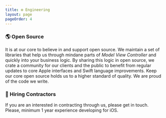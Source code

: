 ```yaml
---
title: ⚙️ Engineering
layout: page
pageOrder: 4
---
```


### 🌎 Open Source

It is at our core to believe in and support open source. We maintain a set of libraries that help us through mindane parts of *Model View Controller* and quickly into your business logic. By sharing this logic in open source, we crate a community for our clients and the public to benefit from regular updates to core Apple interfaces and Swift language improvements. Keep our core open source holds us to a higher standard of quality. We are proud of the code we write.

### 👋 Hiring Contractors

If you are an interested in contracting through us, please get in touch. Please, minimum 1 year experience developing for iOS.